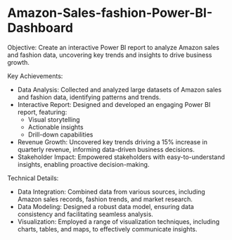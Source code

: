 # Amazon-Sales-fashion-Power-BI-Dashboard
Objective: Create an interactive Power BI report to analyze Amazon sales and fashion data, uncovering key trends and insights to drive business growth.

Key Achievements:

- Data Analysis: Collected and analyzed large datasets of Amazon sales and fashion data, identifying patterns and trends.
- Interactive Report: Designed and developed an engaging Power BI report, featuring:
    - Visual storytelling
    - Actionable insights
    - Drill-down capabilities
- Revenue Growth: Uncovered key trends driving a 15% increase in quarterly revenue, informing data-driven business decisions.
- Stakeholder Impact: Empowered stakeholders with easy-to-understand insights, enabling proactive decision-making.

Technical Details:

- Data Integration: Combined data from various sources, including Amazon sales records, fashion trends, and market research.
- Data Modeling: Designed a robust data model, ensuring data consistency and facilitating seamless analysis.
- Visualization: Employed a range of visualization techniques, including charts, tables, and maps, to effectively communicate insights.
